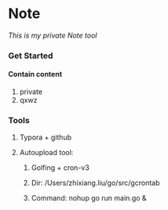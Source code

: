 # Note

*This is my private Note tool*

### Get Started

#### Contain content

1. private
2. qxwz

### Tools

1. Typora + github

2. Autoupload tool:

   1. Golfing + cron-v3

   2. Dir: /Users/zhixiang.liu/go/src/gcrontab

   3. Command: nohup go run main.go &

      








